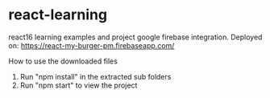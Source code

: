 # react-learning
react16 learning examples and project
google firebase integration.
Deployed on: https://react-my-burger-pm.firebaseapp.com/


How to use the downloaded files

1) Run "npm install" in the extracted sub folders
2) Run "npm start" to view the project
